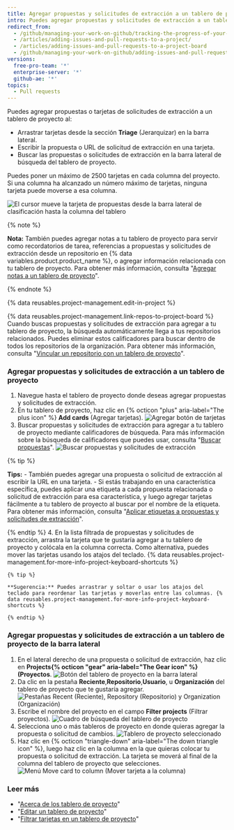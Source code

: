 ```yaml
---
title: Agregar propuestas y solicitudes de extracción a un tablero de proyecto
intro: Puedes agregar propuestas y solicitudes de extracción a un tablero de proyecto en la forma de tarjetas y jerarquizarlas en columnas.
redirect_from:
  - /github/managing-your-work-on-github/tracking-the-progress-of-your-work-with-project-boards/adding-issues-and-pull-requests-to-a-project-board
  - /articles/adding-issues-and-pull-requests-to-a-project/
  - /articles/adding-issues-and-pull-requests-to-a-project-board
  - /github/managing-your-work-on-github/adding-issues-and-pull-requests-to-a-project-board
versions:
  free-pro-team: '*'
  enterprise-server: '*'
  github-ae: '*'
topics:
  - Pull requests
---
```


Puedes agregar propuestas o tarjetas de solicitudes de extracción a un tablero de proyecto al:
- Arrastrar tarjetas desde la sección **Triage** (Jerarquizar) en la barra lateral.
- Escribir la propuesta o URL de solicitud de extracción en una tarjeta.
- Buscar las propuestas o solicitudes de extracción en la barra lateral de búsqueda del tablero de proyecto.

Puedes poner un máximo de 2500 tarjetas en cada columna del proyecto. Si una columna ha alcanzado un número máximo de tarjetas, ninguna tarjeta puede moverse a esa columna.

![El cursor mueve la tarjeta de propuestas desde la barra lateral de clasificación hasta la columna del tablero](/assets/images/help/projects/add-card-from-sidebar.gif)

{% note %}

**Nota:** También puedes agregar notas a tu tablero de proyecto para servir como recordatorios de tarea, referencias a propuestas y solicitudes de extracción desde un repositorio en {% data variables.product.product_name %}, o agregar información relacionada con tu tablero de proyecto. Para obtener más información, consulta "[Agregar notas a un tablero de proyecto](/articles/adding-notes-to-a-project-board)".

{% endnote %}

{% data reusables.project-management.edit-in-project %}

{% data reusables.project-management.link-repos-to-project-board %} Cuando buscas propuestas y solicitudes de extracción para agregar a tu tablero de proyecto, la búsqueda automáticamente llega a tus repositorios relacionados. Puedes eliminar estos calificadores para buscar dentro de todos los repositorios de la organización. Para obtener más información, consulta "[Vincular un repositorio con un tablero de proyecto](/articles/linking-a-repository-to-a-project-board)".

### Agregar propuestas y solicitudes de extracción a un tablero de proyecto

1. Navegue hasta el tablero de proyecto donde deseas agregar propuestas y solicitudes de extracción.
2. En tu tablero de proyecto, haz clic en {% octicon "plus" aria-label="The plus icon" %} **Add cards** (Agregar tarjetas). ![Agregar botón de tarjetas](/assets/images/help/projects/add-cards-button.png)
3. Buscar propuestas y solicitudes de extracción para agregar a tu tablero de proyecto mediante calificadores de búsqueda. Para más información sobre la búsqueda de calificadores que puedes usar, consulta "[Buscar propuestas](/articles/searching-issues)". ![Buscar propuestas y solicitudes de extracción](/assets/images/help/issues/issues_search_bar.png)

  {% tip %}

  **Tips:**
    - También puedes agregar una propuesta o solicitud de extracción al escribir la URL en una tarjeta.
    - Si estás trabajando en una característica específica, puedes aplicar una etiqueta a cada propuesta relacionada o solicitud de extracción para esa característica, y luego agregar tarjetas fácilmente a tu tablero de proyecto al buscar por el nombre de la etiqueta. Para obtener más información, consulta "[Aplicar etiquetas a propuestas y solicitudes de extracción](/articles/applying-labels-to-issues-and-pull-requests)".

  {% endtip %}
4. En la lista filtrada de propuestas y solicitudes de extracción, arrastra la tarjeta que te gustaría agregar a tu tablero de proyecto y colócala en la columna correcta. Como alternativa, puedes mover las tarjetas usando los atajos del teclado. {% data reusables.project-management.for-more-info-project-keyboard-shortcuts %}

    {% tip %}

    **Sugerencia:** Puedes arrastrar y soltar o usar los atajos del teclado para reordenar las tarjetas y moverlas entre las columnas. {% data reusables.project-management.for-more-info-project-keyboard-shortcuts %}

    {% endtip %}

### Agregar propuestas y solicitudes de extracción a un tablero de proyecto de la barra lateral

1. En el lateral derecho de una propuesta o solicitud de extracción, haz clic en **Projects{% octicon "gear" aria-label="The Gear icon" %} (Proyectos**. ![Botón del tablero de proyecto en la barra lateral](/assets/images/help/projects/sidebar-project.png)
2. Da clic en la pestaña **Reciente**,**Repositorio**,**Usuario**, u **Organización** del tablero de proyecto que te gustaría agregar. ![Pestañas Recent (Reciente), Repository (Repositorio) y Organization (Organización)](/assets/images/help/projects/sidebar-project-tabs.png)
3. Escribe el nombre del proyecto en el campo **Filter projects** (Filtrar proyectos). ![Cuadro de búsqueda del tablero de proyecto](/assets/images/help/projects/sidebar-search-project.png)
4. Selecciona uno o más tableros de proyecto en donde quieras agregar la propuesta o solicitud de cambios. ![Tablero de proyecto seleccionado](/assets/images/help/projects/sidebar-select-project.png)
5. Haz clic en {% octicon "triangle-down" aria-label="The down triangle icon" %}, luego haz clic en la columna en la que quieras colocar tu propuesta o solicitud de extracción. La tarjeta se moverá al final de la columna del tablero de proyecto que selecciones. ![Menú Move card to column (Mover tarjeta a la columna)](/assets/images/help/projects/sidebar-select-project-board-column-menu.png)

### Leer más

- "[Acerca de los tablero de proyecto](/articles/about-project-boards)"
- "[Editar un tablero de proyecto](/articles/editing-a-project-board)"
- "[Filtrar tarjetas en un tablero de proyecto](/articles/filtering-cards-on-a-project-board)"
